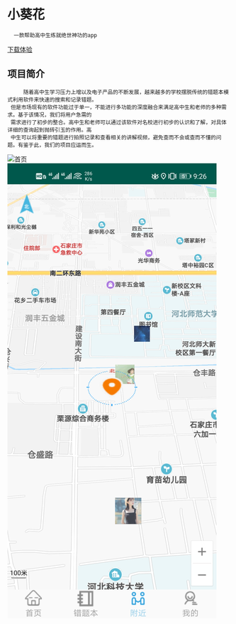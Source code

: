 # 小葵花 
      一款帮助高中生练就绝世神功的app  
[下载体验](https://fir.im/4hzf)


## 项目简介
         随着高中生学习压力上增以及电子产品的不断发展，越来越多的学校摆脱传统的错题本模式利用软件来快速的搜索和记录错题。
     但是市场现有的软件功能过于单一，不能进行多功能的深度融合来满足高中生和老师的多种需求。基于该情况，我们将用户急需的
     需求进行了初步的整合。高中生和老师可以通过该软件对名校进行初步的认识和了解，对具体详细的查询起到抛砖引玉的作用。高
     中生可以将重要的错题进行拍照记录和查看相关的讲解视频，避免查而不会或查而不懂的问题。有鉴于此，我们的项目应运而生。






![首页](http://img3.imgtn.bdimg.com/it/u=3381573685,1866477444&fm=26&gp=0.jpg)
![Image text](imagefolder/near.jpg)

